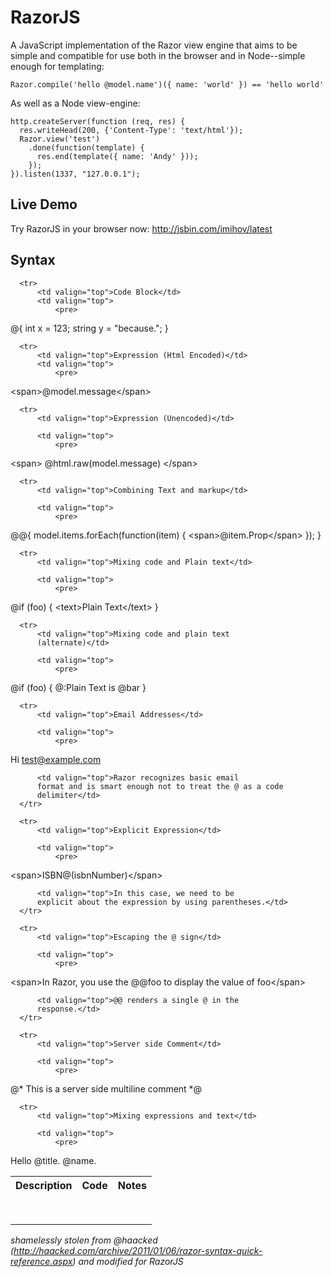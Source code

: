 RazorJS
=======

A JavaScript implementation of the Razor view engine that aims to be simple and compatible for use both in the 
browser and in Node--simple enough for templating:

    Razor.compile('hello @model.name')({ name: 'world' }) == 'hello world'

As well as a Node view-engine:

    http.createServer(function (req, res) {
      res.writeHead(200, {'Content-Type': 'text/html'});
      Razor.view('test')
        .done(function(template) {
          res.end(template({ name: 'Andy' }));
        });
    }).listen(1337, "127.0.0.1");

Live Demo
---------    
Try RazorJS in your browser now: http://jsbin.com/imihov/latest

Syntax
------

<table>
  <tbody>
      <tr>
          <th valign="top">Description</th>
          <th valign="top">Code</th>
          <th valign="top">Notes</th>
      </tr>

      <tr>
          <td valign="top">Code Block</td>
          <td valign="top">
              <pre>
@{ 
	int x = 123; 
	string y = "because.";
}
</pre>
          </td>
          <td> </td>
      </tr>

      <tr>
          <td valign="top">Expression (Html Encoded)</td>
          <td valign="top">
              <pre>
&lt;span&gt;@model.message&lt;/span&gt;
</pre>
          </td>
          <td> </td>
      </tr>

      <tr>
          <td valign="top">Expression (Unencoded)</td>

          <td valign="top">
              <pre>
&lt;span&gt;
	@html.raw(model.message)
&lt;/span&gt;
</pre>
          </td>
          <td> </td>
      </tr>

      <tr>
          <td valign="top">Combining Text and markup</td>

          <td valign="top">
              <pre>
@@{ 
	model.items.forEach(function(item) {
		&lt;span&gt;@item.Prop&lt;/span&gt; 
	}); 
}
</pre>
          </td>
          <td> </td>
      </tr>

      <tr>
          <td valign="top">Mixing code and Plain text</td>

          <td valign="top">
              <pre>
@if (foo) {
	&lt;text&gt;Plain Text&lt;/text&gt; 
}
</pre>
          </td>
          <td> </td>
      </tr>

      <tr>
          <td valign="top">Mixing code and plain text
          (alternate)</td>

          <td valign="top">
              <pre>
@if (foo) {
	@:Plain Text is @bar
}
</pre>
          </td>
          <td> </td>
      </tr>

      <tr>
          <td valign="top">Email Addresses</td>

          <td valign="top">
              <pre>
Hi test@example.com
</pre>
          </td>

          <td valign="top">Razor recognizes basic email
          format and is smart enough not to treat the @ as a code
          delimiter</td>
      </tr>

      <tr>
          <td valign="top">Explicit Expression</td>

          <td valign="top">
              <pre>
&lt;span&gt;ISBN@(isbnNumber)&lt;/span&gt;
</pre>
          </td>

          <td valign="top">In this case, we need to be
          explicit about the expression by using parentheses.</td>
      </tr>

      <tr>
          <td valign="top">Escaping the @ sign</td>

          <td valign="top">
              <pre>
&lt;span&gt;In Razor, you use the 
@@foo to display the value 
of foo&lt;/span&gt;
</pre>
          </td>

          <td valign="top">@@ renders a single @ in the
          response.</td>
      </tr>

      <tr>
          <td valign="top">Server side Comment</td>

          <td valign="top">
              <pre>
@*
	This is a server side 
	multiline comment 
*@
</pre>
          </td>
          <td> </td>
      </tr>

      <tr>
          <td valign="top">Mixing expressions and text</td>

          <td valign="top">
              <pre>
Hello @title. @name.
</pre>
          </td>
          <td> </td>
      </tr>
	</tbody>
</table>            

*shamelessly stolen from @haacked (http://haacked.com/archive/2011/01/06/razor-syntax-quick-reference.aspx) and modified for RazorJS*